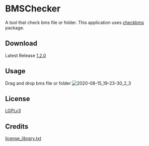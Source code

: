 # BMSChecker
A tool that check bms file or folder. This application uses [checkbms](https://github.com/Shimi9999/checkbms) package.

## Download
Latest Release [1.2.0](https://github.com/Shimi9999/BMSChecker/releases/download/1.2.0/BMSChecker_1.2.0.zip)

## Usage
Drag and drop bms file or folder
![2020-08-15_19-23-30_2_3](https://user-images.githubusercontent.com/38182044/90310598-f975f100-df2d-11ea-901c-150c3b8f052b.gif)

## License
[LGPLv3](https://opensource.org/licenses/LGPL-3.0)

## Credits
[license_library.txt](https://github.com/Shimi9999/BMSChecker/blob/master/license_library.txt)

